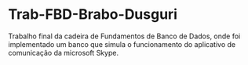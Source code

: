 # Trab-FBD-Brabo-Dusguri
Trabalho final da cadeira de Fundamentos de Banco de Dados, onde foi implementado um banco que simula o funcionamento do aplicativo de comunicação da microsoft Skype.
